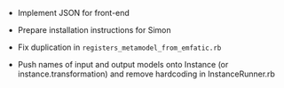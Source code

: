 * Implement JSON for front-end
* Prepare installation instructions for Simon

* Fix duplication in `registers_metamodel_from_emfatic.rb`
* Push names of input and output models onto Instance (or instance.transformation) and remove hardcoding in InstanceRunner.rb

